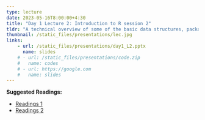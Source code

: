 ```yaml
---
type: lecture
date: 2023-05-16T8:00:00+4:30
title: "Day 1 Lecture 2: Introduction to R session 2"
tldr: "A technical overview of some of the basic data structures, packages and file manipulation procedures will also be covered, as well as help functions and other tips for helping participants independently explore R’s functionalities"
thumbnail: /static_files/presentations/lec.jpg
links: 
    - url: /static_files/presentations/day1_L2.pptx
      name: slides
    # - url: /static_files/presentations/code.zip
    #   name: codes
    # - url: https://google.com
    #   name: slides
---
```

**Suggested Readings:**
- [Readings 1](http://example.com)
- [Readings 2](http://example.com)
